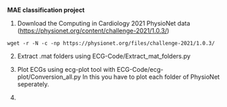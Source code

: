 **MAE classification project**

1. Download the Computing in Cardiology 2021 PhysioNet data (https://physionet.org/content/challenge-2021/1.0.3/)
```
wget -r -N -c -np https://physionet.org/files/challenge-2021/1.0.3/
```
2. Extract .mat folders using ECG-Code/Extract_mat_folders.py

3. Plot ECGs using ecg-plot tool with ECG-Code/ecg-plot/Conversion_all.py
In this you have to plot each folder of PhysioNet seperately.

4. 
